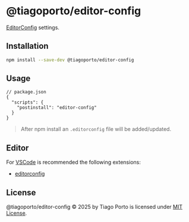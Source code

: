 # @tiagoporto/editor-config

[EditorConfig](https://editorconfig.org) settings.

## Installation

```bash
npm install --save-dev @tiagoporto/editor-config
```

## Usage

```jsonc
// package.json
{
  "scripts": {
    "postinstall": "editor-config"
  }
}
```

> After npm install an `.editorconfig` file will be added/updated.

## Editor

For [VSCode](https://code.visualstudio.com) is recommended the following extensions:

- [editorconfig](https://marketplace.visualstudio.com/items?itemName=editorconfig.editorconfig)

## License

@tiagoporto/editor-config © 2025 by Tiago Porto is licensed under [MIT License](LICENSE).
